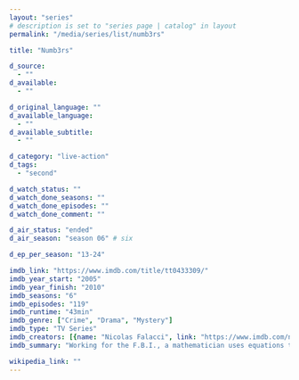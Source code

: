 ```yaml
---
layout: "series"
# description is set to "series page | catalog" in layout
permalink: "/media/series/list/numb3rs"

title: "Numb3rs"

d_source:
  - ""
d_available:
  - ""

d_original_language: ""
d_available_language:
  - ""
d_available_subtitle:
  - ""

d_category: "live-action"
d_tags:
  - "second"

d_watch_status: ""
d_watch_done_seasons: ""
d_watch_done_episodes: ""
d_watch_done_comment: ""

d_air_status: "ended"
d_air_season: "season 06" # six

d_ep_per_season: "13-24"

imdb_link: "https://www.imdb.com/title/tt0433309/"
imdb_year_start: "2005"
imdb_year_finish: "2010"
imdb_seasons: "6"
imdb_episodes: "119"
imdb_runtime: "43min"
imdb_genre: ["Crime", "Drama", "Mystery"]
imdb_type: "TV Series"
imdb_creators: [{name: "Nicolas Falacci", link: "https://www.imdb.com/name/nm0265826/"}, {name: "Cheryl Heuton", link: "https://www.imdb.com/name/nm1771424/"}]
imdb_summary: "Working for the F.B.I., a mathematician uses equations to help solve various crimes."

wikipedia_link: ""
---
```

